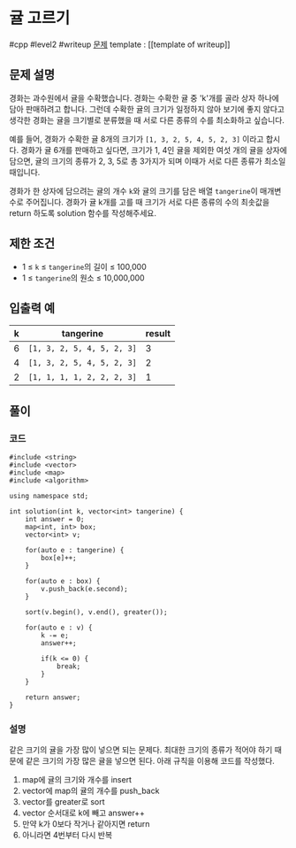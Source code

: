 # 귤 고르기

#cpp #level2 #writeup
[문제](https://school.programmers.co.kr/learn/courses/30/lessons/138476)
template : [[template of writeup]]

## 문제 설명

경화는 과수원에서 귤을 수확했습니다. 경화는 수확한 귤 중 'k'개를 골라 상자 하나에 담아 판매하려고 합니다. 그런데 수확한 귤의 크기가 일정하지 않아 보기에 좋지 않다고 생각한 경화는 귤을 크기별로 분류했을 때 서로 다른 종류의 수를 최소화하고 싶습니다.

예를 들어, 경화가 수확한 귤 8개의 크기가 `[1, 3, 2, 5, 4, 5, 2, 3]` 이라고 합시다. 경화가 귤 6개를 판매하고 싶다면, 크기가 1, 4인 귤을 제외한 여섯 개의 귤을 상자에 담으면, 귤의 크기의 종류가 2, 3, 5로 총 3가지가 되며 이때가 서로 다른 종류가 최소일 때입니다.

경화가 한 상자에 담으려는 귤의 개수 `k`와 귤의 크기를 담은 배열 `tangerine`이 매개변수로 주어집니다. 경화가 귤 k개를 고를 때 크기가 서로 다른 종류의 수의 최솟값을 return 하도록 solution 함수를 작성해주세요.

## 제한 조건

- 1 ≤ `k` ≤ `tangerine`의 길이 ≤ 100,000
- 1 ≤ `tangerine`의 원소 ≤ 10,000,000

## 입출력 예

| k   | tangerine                  | result |
| --- | -------------------------- | ------ |
| 6   | `[1, 3, 2, 5, 4, 5, 2, 3]` | 3      |
| 4   | `[1, 3, 2, 5, 4, 5, 2, 3]` | 2      |
| 2   | `[1, 1, 1, 1, 2, 2, 2, 3]` | 1      |

## 풀이

### 코드

```
#include <string>
#include <vector>
#include <map>
#include <algorithm>

using namespace std;

int solution(int k, vector<int> tangerine) {
    int answer = 0;
    map<int, int> box;
    vector<int> v;
    
    for(auto e : tangerine) {
        box[e]++;
    }
    
    for(auto e : box) {
        v.push_back(e.second);
    }
    
    sort(v.begin(), v.end(), greater());
    
    for(auto e : v) {
        k -= e;
        answer++;
        
        if(k <= 0) {
            break;
        }
    }
    
    return answer;
}
```

### 설명

같은 크기의 귤을 가장 많이 넣으면 되는 문제다. 최대한 크기의 종류가 적어야 하기 때문에 같은 크기의 가장 많은 귤을 넣으면 된다. 아래 규칙을 이용해 코드를 작성했다.

1. map에 귤의 크기와 개수를 insert
2. vector에 map의 귤의 개수를 push_back
3. vector를 greater로 sort
4. vector 순서대로 k에 빼고 answer++
5. 만약 k가 0보다 작거나 같아지면 return
6. 아니라면 4번부터 다시 반복
